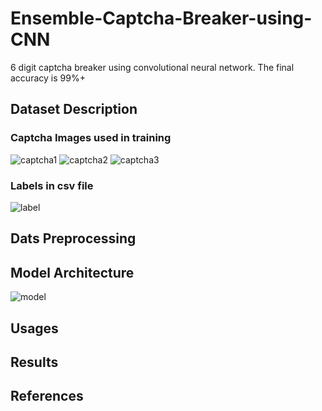 # Ensemble-Captcha-Breaker-using-CNN
6 digit captcha breaker using convolutional neural network. The final accuracy is 99%+ 

## Dataset Description
### Captcha Images used in training
![captcha1](https://i.imgur.com/mKQCi0F.png) ![captcha2](https://i.imgur.com/V3nH1R6.png) ![captcha3](https://i.imgur.com/4uxqvPw.png)

### Labels in csv file
![label](https://i.imgur.com/YVSuZwL.jpg)

## Dats Preprocessing

## Model Architecture
![model](https://i.imgur.com/y1ASzGN.jpg)

## Usages

## Results

## References
